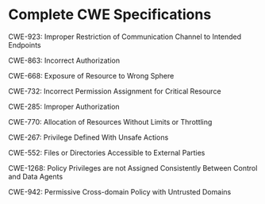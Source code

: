 

# Complete CWE Specifications

CWE-923: Improper Restriction of Communication Channel to Intended Endpoints

CWE-863: Incorrect Authorization

CWE-668: Exposure of Resource to Wrong Sphere

CWE-732: Incorrect Permission Assignment for Critical Resource

CWE-285: Improper Authorization

CWE-770: Allocation of Resources Without Limits or Throttling

CWE-267: Privilege Defined With Unsafe Actions

CWE-552: Files or Directories Accessible to External Parties

CWE-1268: Policy Privileges are not Assigned Consistently Between Control and Data Agents

CWE-942: Permissive Cross-domain Policy with Untrusted Domains